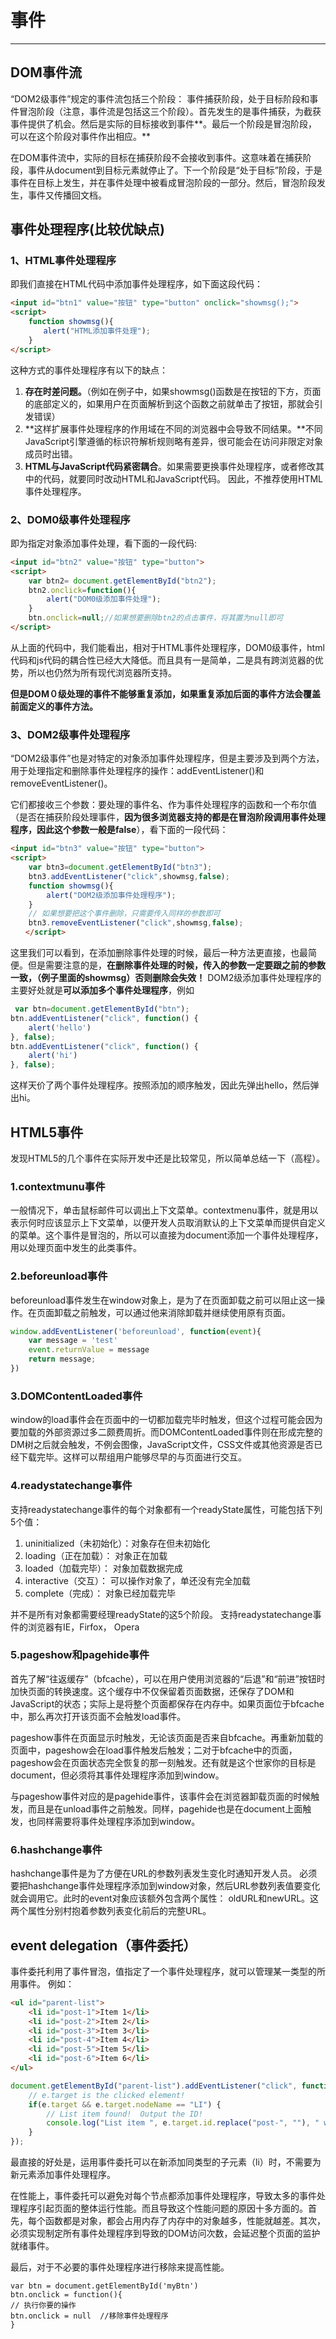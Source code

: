 ﻿# 事件

---

## DOM事件流

“DOM2级事件”规定的事件流包括三个阶段： 事件捕获阶段，处于目标阶段和事件冒泡阶段（注意，事件流是包括这三个阶段）。首先发生的是事件捕获，为截获事件提供了机会。然后是实际的目标接收到事件**。最后一个阶段是冒泡阶段，可以在这个阶段对事件作出相应。**

在DOM事件流中，实际的目标在捕获阶段不会接收到事件。这意味着在捕获阶段，事件从document到目标元素就停止了。下一个阶段是“处于目标”阶段，于是事件在目标上发生，并在事件处理中被看成冒泡阶段的一部分。然后，冒泡阶段发生，事件又传播回文档。

## 事件处理程序(**比较优缺点**)

### 1、HTML事件处理程序

即我们直接在HTML代码中添加事件处理程序，如下面这段代码：

```html
<input id="btn1" value="按钮" type="button" onclick="showmsg();">
<script>
    function showmsg(){
　　    alert("HTML添加事件处理");
    }
</script>
```

这种方式的事件处理程序有以下的缺点：
1. **存在时差问题。**（例如在例子中，如果showmsg()函数是在按钮的下方，页面的底部定义的，如果用户在页面解析到这个函数之前就单击了按钮，那就会引发错误）
2. **这样扩展事件处理程序的作用域在不同的浏览器中会导致不同结果。**不同JavaScript引擎遵循的标识符解析规则略有差异，很可能会在访问非限定对象成员时出错。
3. **HTML与JavaScript代码紧密耦合**。如果需要更换事件处理程序，或者修改其中的代码，就要同时改动HTML和JavaScript代码。
因此，不推荐使用HTML事件处理程序。

### 2、DOM0级事件处理程序

即为指定对象添加事件处理，看下面的一段代码:

```html
<input id="btn2" value="按钮" type="button">
<script>
    var btn2= document.getElementById("btn2");
    btn2.onclick=function(){
        alert("DOM0级添加事件处理");
    } 
    btn.onclick=null;//如果想要删除btn2的点击事件，将其置为null即可
</script> 
```

从上面的代码中，我们能看出，相对于HTML事件处理程序，DOM0级事件，html代码和js代码的耦合性已经大大降低。而且具有一是简单，二是具有跨浏览器的优势，所以也仍然为所有现代浏览器所支持。

**但是DOM０级处理的事件不能够重复添加，如果重复添加后面的事件方法会覆盖前面定义的事件方法。**

### 3、DOM2级事件处理程序

“DOM2级事件”也是对特定的对象添加事件处理程序，但是主要涉及到两个方法，用于处理指定和删除事件处理程序的操作：addEventListener()和 removeEventListener()。

它们都接收三个参数：要处理的事件名、作为事件处理程序的函数和一个布尔值（是否在捕获阶段处理事件，**因为很多浏览器支持的都是在冒泡阶段调用事件处理程序，因此这个参数一般是false**），看下面的一段代码：

```html
<input id="btn3" value="按钮" type="button">
<script>
    var btn3=document.getElementById("btn3");
    btn3.addEventListener("click",showmsg,false);
    function showmsg(){
        alert("DOM2级添加事件处理程序");
    }
    // 如果想要把这个事件删除，只需要传入同样的参数即可
    btn3.removeEventListener("click",showmsg,false);
　　</script>
```

这里我们可以看到，在添加删除事件处理的时候，最后一种方法更直接，也最简便。但是需要注意的是，**在删除事件处理的时候，传入的参数一定要跟之前的参数一致，（例子里面的showmsg）否则删除会失效！**
DOM2级添加事件处理程序的主要好处就是**可以添加多个事件处理程序**，例如

```js
 var btn=document.getElementById("btn");
btn.addEventListener("click", function() {
    alert('hello')
}, false);
btn.addEventListener("click", function() {
    alert('hi')
}, false);
```

这样天价了两个事件处理程序。按照添加的顺序触发，因此先弹出hello，然后弹出hi。

## HTML5事件

发现HTML5的几个事件在实际开发中还是比较常见，所以简单总结一下（高程）。

### 1.contextmunu事件

一般情况下，单击鼠标邮件可以调出上下文菜单。contextmenu事件，就是用以表示何时应该显示上下文菜单，以便开发人员取消默认的上下文菜单而提供自定义的菜单。这个事件是冒泡的，所以可以直接为document添加一个事件处理程序，用以处理页面中发生的此类事件。

### 2.beforeunload事件

beforeunload事件发生在window对象上，是为了在页面卸载之前可以阻止这一操作。在页面卸载之前触发，可以通过他来消除卸载并继续使用原有页面。

```js
window.addEventListener('beforeunload', function(event){
    var message = 'test'
    event.returnValue = message
    return message;
})
```

### 3.DOMContentLoaded事件

window的load事件会在页面中的一切都加载完毕时触发，但这个过程可能会因为要加载的外部资源过多二颇费周折。而DOMContentLoaded事件则在形成完整的DM树之后就会触发，不例会图像，JavaScript文件，CSS文件或其他资源是否已经下载完毕。这样可以帮组用户能够尽早的与页面进行交互。

### 4.readystatechange事件

支持readystatechange事件的每个对象都有一个readyState属性，可能包括下列5个值：
1.  uninitialized（未初始化）：对象存在但未初始化
2.  loading（正在加载）： 对象正在加载
3.  loaded（加载完毕）： 对象加载数据完成
4.  interactive（交互）： 可以操作对象了，单还没有完全加载
5.  complete（完成）： 对象已经加载完毕

并不是所有对象都需要经理readyState的这5个阶段。
支持readystatechange事件的浏览器有IE，Firfox， Opera

### 5.pageshow和pagehide事件

首先了解“往返缓存”（bfcache），可以在用户使用浏览器的“后退”和“前进”按钮时加快页面的转换速度。这个缓存中不仅保留着页面数据，还保存了DOM和JavaScript的状态；实际上是将整个页面都保存在内存中。如果页面位于bfcache中，那么再次打开该页面不会触发load事件。

pageshow事件在页面显示时触发，无论该页面是否来自bfcache。再重新加载的页面中，pageshow会在load事件触发后触发；二对于bfcache中的页面，pageshow会在页面状态完全恢复的那一刻触发。还有就是这个世家你的目标是document，但必须将其事件处理程序添加到window。

与pageshow事件对应的是pagehide事件，该事件会在浏览器卸载页面的时候触发，而且是在unload事件之前触发。同样，pagehide也是在document上面触发，也同样需要将事件处理程序添加到window。

### 6.hashchange事件

hashchange事件是为了方便在URL的参数列表发生变化时通知开发人员。
必须要把hashchange事件处理程序添加到window对象，然后URL参数列表值要变化就会调用它。此时的event对象应该额外包含两个属性： oldURL和newURL。这两个属性分别村抱着参数列表变化前后的完整URL。

## event delegation（事件委托）

事件委托利用了事件冒泡，值指定了一个事件处理程序，就可以管理某一类型的所用事件。
例如：
```html
<ul id="parent-list">
	<li id="post-1">Item 1</li>
	<li id="post-2">Item 2</li>
	<li id="post-3">Item 3</li>
	<li id="post-4">Item 4</li>
	<li id="post-5">Item 5</li>
	<li id="post-6">Item 6</li>
</ul>
```
```js
document.getElementById("parent-list").addEventListener("click", function(e) {
	// e.target is the clicked element!
	if(e.target && e.target.nodeName == "LI") {
		// List item found!  Output the ID!
		console.log("List item ", e.target.id.replace("post-", ""), " was clicked!");
	}
});
```
最直接的好处是，运用事件委托可以在新添加同类型的子元素（li）时，不需要为新元素添加事件处理程序。

在性能上，事件委托可以避免对每个节点都添加事件处理程序，导致太多的事件处理程序引起页面的整体运行性能。而且导致这个性能问题的原因十多方面的。首先，每个函数都是对象，都会占用内存了内存中的对象越多，性能就越差。其次，必须实现制定所有事件处理程序到导致的DOM访问次数，会延迟整个页面的监护就绪事件。

最后，对于不必要的事件处理程序进行移除来提高性能。

```
var btn = document.getElementById('myBtn')
btn.onclick = function(){
// 执行你要的操作
btn.onclick = null  //移除事件处理程序
}
```


